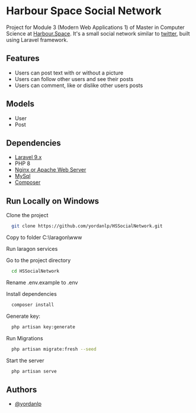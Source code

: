 
# Harbour Space Social Network

Project for Module 3 (Modern Web Applications 1) of Master in Computer Science at [Harbour.Space](https://harbour.space/).
It's a small social network similar to [twitter](https://twitter.com/), built using Laravel framework.


## Features

- Users can post text with or without a picture
- Users can follow other users and see their posts
- Users can comment, like or dislike other users posts

## Models

- User
- Post

## Dependencies

- [Laravel 9.x](https://laravel.com/docs/9.x/installation)
- PHP 8
- [Nginx or Apache Web Server](https://laragon.org/download/index.html)
- [MySql](https://laragon.org/download/index.html)
- [Composer](https://getcomposer.org/download/)
## Run Locally on Windows

Clone the project

```bash
  git clone https://github.com/yordanlp/HSSocialNetwork.git
```

Copy to folder C:\laragon\www

Run laragon services

Go to the project directory

```bash
  cd HSSocialNetwork
```

Rename .env.example to .env

Install dependencies

```bash
  composer install
```

Generate key: 

```bash
  php artisan key:generate
```

Run Migrations

```bash
  php artisan migrate:fresh --seed
```

Start the server

```bash
  php artisan serve
```


## Authors

- [@yordanlp](https://www.github.com/yordanlp)

